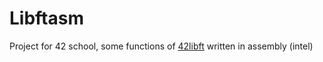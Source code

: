 # Libftasm

Project for 42 school, some functions of [42libft](http://github.com/hlequien/42libft) written in assembly (intel)